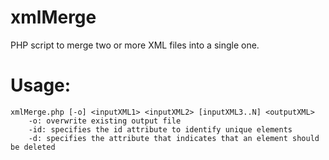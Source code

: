 # xmlMerge
PHP script to merge two or more XML files into a single one.

# Usage:
```
xmlMerge.php [-o] <inputXML1> <inputXML2> [inputXML3..N] <outputXML>
    -o: overwrite existing output file
    -id: specifies the id attribute to identify unique elements
    -d: specifies the attribute that indicates that an element should be deleted
```
